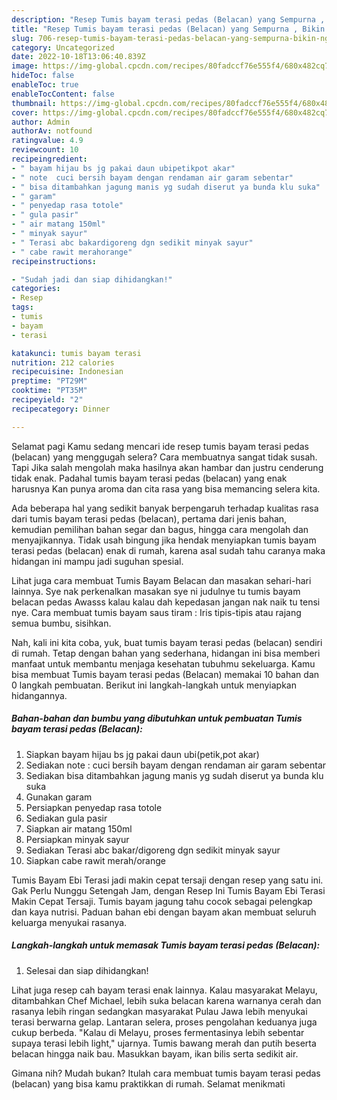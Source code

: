 ```yaml
---
description: "Resep Tumis bayam terasi pedas (Belacan) yang Sempurna , Bikin Ngiler"
title: "Resep Tumis bayam terasi pedas (Belacan) yang Sempurna , Bikin Ngiler"
slug: 706-resep-tumis-bayam-terasi-pedas-belacan-yang-sempurna-bikin-ngiler
category: Uncategorized
date: 2022-10-18T13:06:40.839Z
image: https://img-global.cpcdn.com/recipes/80fadccf76e555f4/680x482cq70/tumis-bayam-terasi-pedas-belacan-foto-resep-utama.jpg
hideToc: false
enableToc: true
enableTocContent: false
thumbnail: https://img-global.cpcdn.com/recipes/80fadccf76e555f4/680x482cq70/tumis-bayam-terasi-pedas-belacan-foto-resep-utama.jpg
cover: https://img-global.cpcdn.com/recipes/80fadccf76e555f4/680x482cq70/tumis-bayam-terasi-pedas-belacan-foto-resep-utama.jpg
author: Admin
authorAv: notfound
ratingvalue: 4.9
reviewcount: 10
recipeingredient:
- " bayam hijau bs jg pakai daun ubipetikpot akar"
- " note  cuci bersih bayam dengan rendaman air garam sebentar"
- " bisa ditambahkan jagung manis yg sudah diserut ya bunda klu suka"
- " garam"
- " penyedap rasa totole"
- " gula pasir"
- " air matang 150ml"
- " minyak sayur"
- " Terasi abc bakardigoreng dgn sedikit minyak sayur"
- " cabe rawit merahorange"
recipeinstructions:

- "Sudah jadi dan siap dihidangkan!"
categories:
- Resep
tags:
- tumis
- bayam
- terasi

katakunci: tumis bayam terasi 
nutrition: 212 calories
recipecuisine: Indonesian
preptime: "PT29M"
cooktime: "PT35M"
recipeyield: "2"
recipecategory: Dinner

---
```



Selamat pagi Kamu sedang mencari ide resep tumis bayam terasi pedas (belacan) yang menggugah selera? Cara membuatnya sangat tidak susah. Tapi Jika salah mengolah maka hasilnya akan hambar dan justru cenderung tidak enak. Padahal tumis bayam terasi pedas (belacan) yang enak harusnya Kan punya aroma dan cita rasa yang bisa memancing selera kita.


Ada beberapa hal yang sedikit banyak berpengaruh terhadap kualitas rasa dari tumis bayam terasi pedas (belacan), pertama dari jenis bahan, kemudian pemilihan bahan segar dan bagus, hingga cara mengolah dan menyajikannya. Tidak usah bingung jika hendak menyiapkan tumis bayam terasi pedas (belacan) enak di rumah, karena asal sudah tahu caranya maka hidangan ini mampu jadi suguhan spesial.

Lihat juga cara membuat Tumis Bayam Belacan dan masakan sehari-hari lainnya. Sye nak perkenalkan masakan sye ni judulnye tu tumis bayam belacan pedas Awasss kalau kalau dah kepedasan jangan nak naik tu tensi nye. Cara membuat tumis bayam saus tiram : Iris tipis-tipis atau rajang semua bumbu, sisihkan.


Nah, kali ini kita coba, yuk, buat tumis bayam terasi pedas (belacan) sendiri di rumah. Tetap dengan bahan yang sederhana, hidangan ini bisa memberi manfaat untuk membantu menjaga kesehatan tubuhmu sekeluarga. Kamu bisa membuat Tumis bayam terasi pedas (Belacan) memakai 10 bahan dan 0 langkah pembuatan. Berikut ini langkah-langkah untuk menyiapkan hidangannya.

<!--inarticleads1-->

##### Bahan-bahan dan bumbu yang dibutuhkan untuk pembuatan Tumis bayam terasi pedas (Belacan):

1. Siapkan  bayam hijau bs jg pakai daun ubi(petik,pot akar)
1. Sediakan  note : cuci bersih bayam dengan rendaman air garam sebentar
1. Sediakan  bisa ditambahkan jagung manis yg sudah diserut ya bunda klu suka
1. Gunakan  garam
1. Persiapkan  penyedap rasa totole
1. Sediakan  gula pasir
1. Siapkan  air matang 150ml
1. Persiapkan  minyak sayur
1. Sediakan  Terasi abc bakar/digoreng dgn sedikit minyak sayur
1. Siapkan  cabe rawit merah/orange


Tumis Bayam Ebi Terasi jadi makin cepat tersaji dengan resep yang satu ini. Gak Perlu Nunggu Setengah Jam, dengan Resep Ini Tumis Bayam Ebi Terasi Makin Cepat Tersaji. Tumis bayam jagung tahu cocok sebagai pelengkap dan kaya nutrisi. Paduan bahan ebi dengan bayam akan membuat seluruh keluarga menyukai rasanya. 

<!--inarticleads2-->

##### Langkah-langkah untuk memasak Tumis bayam terasi pedas (Belacan):


1. Selesai dan siap dihidangkan!

Lihat juga resep cah bayam terasi enak lainnya. Kalau masyarakat Melayu, ditambahkan Chef Michael, lebih suka belacan karena warnanya cerah dan rasanya lebih ringan sedangkan masyarakat Pulau Jawa lebih menyukai terasi berwarna gelap. Lantaran selera, proses pengolahan keduanya juga cukup berbeda. &#34;Kalau di Melayu, proses fermentasinya lebih sebentar supaya terasi lebih light,&#34; ujarnya. Tumis bawang merah dan putih beserta belacan hingga naik bau. Masukkan bayam, ikan bilis serta sedikit air. 

Gimana nih? Mudah bukan? Itulah cara membuat tumis bayam terasi pedas (belacan) yang bisa kamu praktikkan di rumah. Selamat menikmati

